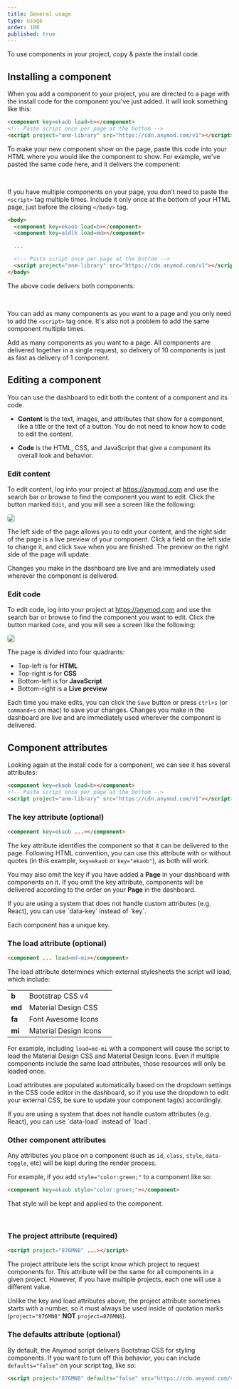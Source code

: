 ```yaml
---
title: General usage
type: usage
order: 100
published: true
---
```


<p class="tip">To use components in your project, copy & paste the install code.</p>

## Installing a component

When you add a component to your project, you are directed to a page with the install code for the component you've just added. It will look something like this:

```html
<component key=ekaob load=b></component>
<!-- Paste script once per page at the bottom -->
<script project="anm-library" src="https://cdn.anymod.com/v1"></script>
```

To make your new component show on the page, paste this code into your HTML where you would like the component to show. For example, we've pasted the same code here, and it delivers the component:

<br>
<component key=ekaob load=b></component>

If you have multiple components on your page, you don't need to paste the `<script>` tag multiple times.  Include it only once at the bottom of your HTML page, just before the closing `</body>` tag.

```html
<body>
  <component key=ekaob load=b></component>
  <component key=aldlk load=md></component>

  ...

  <!-- Paste script once per page at the bottom -->
  <script project="anm-library" src="https://cdn.anymod.com/v1"></script>
</body>
```

The above code delivers both components:

<br>
<component key=ekaob load=b></component>
<component key=aldlk load=md></component>

You can add as many components as you want to a page and you only need to add the `<script>` tag once. It's also not a problem to add the same component multiple times.

<p class="tip">Add as many components as you want to a page. All components are delivered together in a single request, so delivery of 10 components is just as fast as delivery of 1 component.</p>

## Editing a component

You can use the dashboard to edit both the content of a component and its code.

- __Content__ is the text, images, and attributes that show for a component, like a title or the text of a button. You do not need to know how to code to edit the content.

- __Code__ is the HTML, CSS, and JavaScript that give a component its overall look and behavior.

### Edit content

To edit content, log into your project at https://anymod.com and use the search bar or browse to find the component you want to edit. Click the button marked `Edit`, and you will see a screen like the following:

<img id="edit-example" src="https://res.cloudinary.com/component/image/upload/v1496964722/guide-edit-example.png"/>

The left side of the page allows you to edit your content, and the right side of the page is a live preview of your component. Click a field on the left side to change it, and click `Save` when you are finished. The preview on the right side of the page will update.

Changes you make in the dashboard are live and are immediately used wherever the component is delivered.

### Edit code

To edit code, log into your project at https://anymod.com and use the search bar or browse to find the component you want to edit. Click the button marked `Code`, and you will see a screen like the following:

<img id="code-example" src="https://res.cloudinary.com/component/image/upload/v1496966022/guide-code-example.png"/>

The page is divided into four quadrants:

- Top-left is for __HTML__
- Top-right is for __CSS__
- Bottom-left is for __JavaScript__
- Bottom-right is a __Live preview__

Each time you make edits, you can click the `Save` button or press `ctrl+s` (or `command+s` on mac) to save your changes. Changes you make in the dashboard are live and are immediately used wherever the component is delivered.

## Component attributes

Looking again at the install code for a component, we can see it has several attributes:

```html
<component key=ekaob load=b></component>
<!-- Paste script once per page at the bottom -->
<script project="anm-library" src="https://cdn.anymod.com/v1"></script>
```

### The key attribute (optional)

```html
<component key=ekaob ...></component>
```

The key attribute identifies the component so that it can be delivered to the page. Following HTML convention, you can use this attribute with or without quotes (in this example, `key=ekaob` or `key="ekaob"`), as both will work.

You may also omit the key if you have added a __Page__ in your dashboard with components on it. If you omit the key attribute, components will be delivered according to the order on your __Page__ in the dashboard.

<p class="tip">If you are using a system that does not handle custom attributes (e.g. React), you can use `data-key` instead of `key`.</p>

Each component has a unique key.

### The load attribute (optional)

```html
<component ... load=md-mi></component>
```

The load attribute determines which external stylesheets the script will load, which include:

|  |  |  |
|:- |:- |:-|
| __b__ | Bootstrap CSS v4 | <a href="https://v4-alpha.getbootstrap.com/" target=_blank><i class="fa fa-external-link"></i></a> |
| __md__ | Material Design CSS | <a href="https://material.io/components/web/" target=_blank><i class="fa fa-external-link"></i></a> |
| __fa__ | Font Awesome Icons | <a href="http://fontawesome.io/icons/" target=_blank><i class="fa fa-external-link"></i></a> |
| __mi__ | Material Design Icons | <a href="https://material.io/icons/" target=_blank><i class="fa fa-external-link"></i></a> |

For example, including `load=md-mi` with a component will cause the script to load the Material Design CSS and Material Design Icons. Even if multiple components include the same load attributes, those resources will only be loaded once.

Load attributes are populated automatically based on the dropdown settings in the CSS code editor in the dashboard, so if you use the dropdown to edit your external CSS, be sure to update your component tag(s) accordingly.

<p class="tip">If you are using a system that does not handle custom attributes (e.g. React), you can use `data-load` instead of `load`.</p>

### Other component attributes

Any attributes you place on a component (such as `id`, `class`, `style`, `data-toggle`, etc) will be kept during the render process.

For example, if you add `style="color:green;"` to a component like so:

```html
<component key=ekaob style="color:green;"></component>
```

That style will be kept and applied to the component.

<br>
<component key=ekaob style="color:green;"></component>

### The project attribute (required)

```html
<script project="876MN8" ...></script>
```

The project attribute lets the script know which project to request components for. This attribute will be the same for all components in a given project. However, if you have multiple projects, each one will use a different value.

Unlike the key and load attributes above, the project attribute sometimes starts with a number, so it must always be used inside of quotation marks (`project="876MN8"` __NOT__ `project=876MN8`).

### The defaults attribute (optional)

By default, the Anymod script delivers Bootstrap CSS for styling components. If you want to turn off this behavior, you can include `defaults="false"` on your script tag, like so:

```html
<script project="876MN8" defaults="false" src="https://cdn.anymod.com/v1"></script>
```

<style>
  [aldlk] h2 { border:none !important; }
  #edit-example,
  #code-example {
    border-radius: 5px;
    -webkit-box-shadow: 0 1px 3px rgba(0,0,0,0.12), 0 1px 2px rgba(0,0,0,0.24);
       -moz-box-shadow: 0 1px 3px rgba(0,0,0,0.12), 0 1px 2px rgba(0,0,0,0.24);
        -ms-box-shadow: 0 1px 3px rgba(0,0,0,0.12), 0 1px 2px rgba(0,0,0,0.24);
            box-shadow: 0 1px 3px rgba(0,0,0,0.12), 0 1px 2px rgba(0,0,0,0.24);
  }
</style>

<!-- Paste script once per page at the bottom -->
<script project="anm-library" src="https://cdn.anymod.com/v1"></script>
